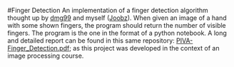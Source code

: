 #Finger Detection
An implementation of a finger detection algorithm thought up by [dmg99](https://github.com/dmg99) and myself ([Joobz](https://github.com/Joobz)). When given an image of a hand with some shown fingers, the program should return the number of visible fingers. The program is the one in the format of a python notebook. A long and detailed report can be found in this same repository: [PIVA-Finger_Detection.pdf](https://github.com/Joobz/finger-detection/blob/main/PIVA-Finger_Detection.pdf); as this project was developed in the context of an image processing course.
